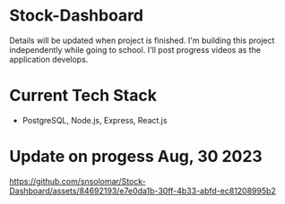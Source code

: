# Stock-Dashboard

Details will be updated when project is finished. I'm building this project independently while going to school. I'll post progress videos as the application develops.

# Current Tech Stack
- PostgreSQL, Node.js, Express, React.js

# Update on progess Aug, 30 2023
https://github.com/snsolomar/Stock-Dashboard/assets/84692193/e7e0da1b-30ff-4b33-abfd-ec81208995b2

